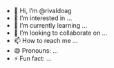 - 👋 Hi, I’m @rivaldoag
- 👀 I’m interested in ...
- 🌱 I’m currently learning ...
- 💞️ I’m looking to collaborate on ...
- 📫 How to reach me ...
- 😄 Pronouns: ...
- ⚡ Fun fact: ...

<!---
rivaldoag/rivaldoag is a ✨ special ✨ repository because its `README.md` (this file) appears on your GitHub profile.
You can click the Preview link to take a look at your changes.
--->
